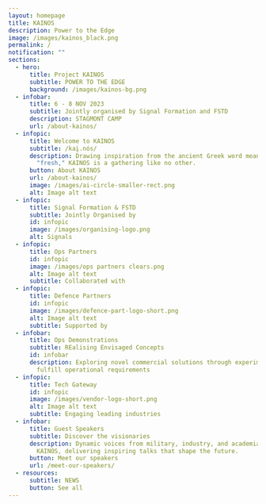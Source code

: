 ```yaml
---
layout: homepage
title: KAINOS
description: Power to the Edge
image: /images/kainos_black.png
permalink: /
notification: ""
sections:
  - hero:
      title: Project KAINOS
      subtitle: POWER TO THE EDGE
      background: /images/kainos-bg.png
  - infobar:
      title: 6 - 8 NOV 2023
      subtitle: Jointly organised by Signal Formation and FSTD
      description: STAGMONT CAMP
      url: /about-kainos/
  - infopic:
      title: Welcome to KAINOS
      subtitle: /kai̯.nós/
      description: Drawing inspiration from the ancient Greek word meaning "new" or
        "fresh," KAINOS is a gathering like no other.
      button: About KAINOS
      url: /about-kainos/
      image: /images/ai-circle-smaller-rect.png
      alt: Image alt text
  - infopic:
      title: Signal Formation & FSTD
      subtitle: Jointly Organised by
      id: infopic
      image: /images/organising-logo.png
      alt: Signals
  - infopic:
      title: Ops Partners
      id: infopic
      image: /images/ops partners clears.png
      alt: Image alt text
      subtitle: Collaborated with
  - infopic:
      title: Defence Partners
      id: infopic
      image: /images/defence-part-logo-short.png
      alt: Image alt text
      subtitle: Supported by
  - infobar:
      title: Ops Demonstrations
      subtitle: REalising Envisaged Concepts
      id: infobar
      description: Exploring novel commercial solutions through experimentation to
        fulfill operational requirements
  - infopic:
      title: Tech Gateway
      id: infopic
      image: /images/vendor-logo-short.png
      alt: Image alt text
      subtitle: Engaging leading industries
  - infobar:
      title: Guest Speakers
      subtitle: Discover the visionaries
      description: Dynamic voices from military, industry, and academia unite at
        KAINOS, delivering inspiring talks that shape the future.
      button: Meet our speakers
      url: /meet-our-speakers/
  - resources:
      subtitle: NEWS
      button: See all
---
```

